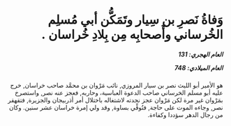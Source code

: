 <h1 dir="rtl">وَفاةُ نَصرِ بن سِيار وتَمَكُّن أبي مُسلِم الخُرساني وأَصحابِه مِن بِلادِ خُراسان .</h1>

<h5 dir="rtl">العام الهجري:  131

العام الميلادي: 748

</h5>

<p dir="rtl">هو الأمير أبو الليث نصر بن سيار المروزي, نائب مَرْوان بن محمَّد صاحب خراسان, خرج عليه أبو مسلم الخرساني صاحب الدعوة العباسية، وحاربه, فعجز عنه نصر, واستصرخ بمَرْوان غير مرة لكن مَرْوان عجز نجدته لاشتغاله باختلال أمر أذربيجان والجزيرة, فتقهقر نصر, وجاءه الموت على حاجة, فتُوفِّي بساوة, وقد ولي إمرة خراسان عشر سنين. وكان من رجال الدهر سؤددا وكفاءة.</p></br>

